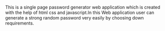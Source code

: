 This is a single page password generator web application which is created with the help of html css and javascript.In this Web application user can generate a strong random password very easily by choosing down requirements.
